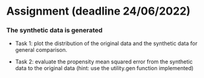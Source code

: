 # Assignment (deadline 24/06/2022)

### The synthetic data is generated 

- Task 1: plot the distribution of the original data and the synthetic data for general comparison.


- Task 2: evaluate the propensity mean squared error from the synthetic data to the original data (hint: use the utility.gen function implemented)